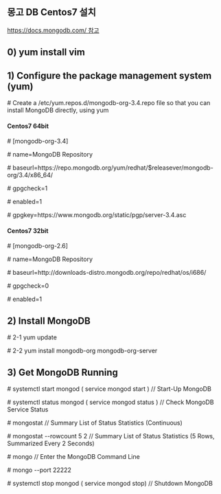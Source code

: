 <h2>몽고 DB Centos7 설치</h2>
<a href="https://docs.mongodb.com">https://docs.mongodb.com/ 참고</a>

<h2> 0) yum install vim</h2>

<div>
	<h2> 1) Configure the package management system (yum) </h2>
	<p># Create a /etc/yum.repos.d/mongodb-org-3.4.repo file so that you can install MongoDB directly, using yum </p>
</div>

<div>
	<h4>Centos7 64bit</h4>
	<p># [mongodb-org-3.4] </p>
	<p># name=MongoDB Repository</p>
	<p># baseurl=https://repo.mongodb.org/yum/redhat/$releasever/mongodb-org/3.4/x86_64/</p>
	<p># gpgcheck=1</p>
	<p># enabled=1</p>
	<p># gpgkey=https://www.mongodb.org/static/pgp/server-3.4.asc</p>
</div>
<div>
	<h4>Centos7 32bit</h4>
	<p># [mongodb-org-2.6]</p>
	<p># name=MongoDB Repository</p>
	<p># baseurl=http://downloads-distro.mongodb.org/repo/redhat/os/i686/</p>
	<p># gpgcheck=0</p>
	<p># enabled=1</p>
</div>
<div>
	<h2> 2) Install MongoDB </h2>
	<p># 2-1 yum update</p>
	<p># 2-2 yum install mongodb-org mongodb-org-server</p>
</div>
<div>
	<h2> 3) Get MongoDB Running</h2>
	<p># systemctl start mongod ( service mongod start ) // Start-Up MongoDB</p>
	<p># systemctl status mongod ( service mongod status ) // Check MongoDB Service Status</p>
	<p># mongostat // Summary List of Status Statistics (Continuous)</p>
	<p># mongostat --rowcount 5 2 // Summary List of Status Statistics (5 Rows, Summarized Every 2 Seconds)</p>
	<p># mongo // Enter the MongoDB Command Line</p>
	<p># mongo --port 22222</p>
	<p># systemctl stop mongod ( service mongod stop) // Shutdown MongoDB </p>
</div>
